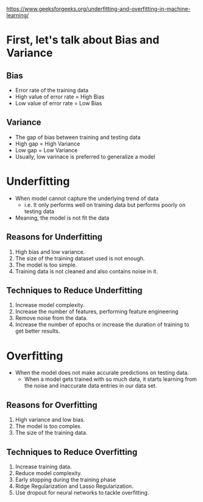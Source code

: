 https://www.geeksforgeeks.org/underfitting-and-overfitting-in-machine-learning/

# First, let's talk about Bias and Variance
## Bias
- Error rate of the training data
- High value of error rate = High Bias
- Low value of error rate = Low Bias
## Variance
- The gap of bias between training and testing data
- High gap = High Variance
- Low gap = Low Variance
- Usually, low varinace is preferred to generalize a model

# Underfitting
* When model cannot capture the underlying trend of data
	* i.e. It only performs well on training data but performs poorly on testing data
* Meaning, the model is not fit the data
## **Reasons for** Underfitting
1. High bias and low variance.
2. The size of the training dataset used is not enough.
3. The model is too simple.
4. Training data is not cleaned and also contains noise in it.
## Techniques to Reduce Underfitting
1. Increase model complexity.
2. Increase the number of features, performing feature engineering
3. Remove noise from the data.
4. Increase the number of epochs or increase the duration of training to get better results.
# Overfitting
- When the model does not make accurate predictions on testing data.
	- When a model gets trained with so much data, it starts learning from the noise and inaccurate data entries in our data set. 
## Reasons for Overfitting
 1. High variance and low bias.
 2. The model is too complex.
 3. The size of the training data.
## Techniques to Reduce Overfitting
1. Increase training data.
2. Reduce model complexity.
3. Early stopping during the training phase
4. Ridge Regularization and Lasso Regularization.
5. Use dropout for neural networks to tackle overfitting.